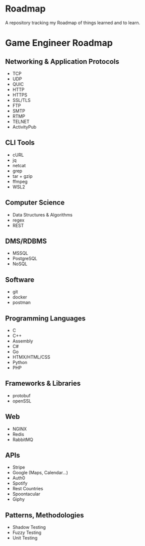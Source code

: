 # Roadmap
A repository tracking my Roadmap of things learned and to learn.

# Game Engineer Roadmap
## Networking & Application Protocols
- TCP
- UDP
- QUIC
- HTTP
- HTTPS
- SSL/TLS
- FTP
- SMTP
- RTMP
- TELNET
- ActivityPub
## CLI Tools
- cURL
- jq
- netcat
- grep
- tar + gzip
- ffmpeg
- WSL2
## Computer Science
- Data Structures & Algorithms
- regex
- REST
## DMS/RDBMS
- MSSQL
- PostgreSQL
- NoSQL
## Software
- git
- docker
- postman
## Programming Languages
- C
- C++
- Assembly
- C#
- Go
- HTMX/HTML/CSS
- Python
- PHP
## Frameworks & Libraries
- protobuf
- openSSL
## Web
- NGINX
- Redis
- RabbitMQ
## APIs
- Stripe
- Google (Maps, Calendar...)
- Auth0
- Spotify
- Rest Countries
- Spoontacular
- Giphy
## Patterns, Methodologies
- Shadow Testing
- Fuzzy Testing
- Unit Testing
